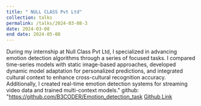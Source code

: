 ```yaml
---
title: " NULL CLASS Pvt Ltd"
collection: talks
permalink: /talks/2024-03-08-3
date: 2024-03-08
end date: 2024-05-08
---
```


During my internship at Null Class Pvt Ltd, I specialized in advancing emotion detection algorithms through a series of focused tasks. I compared time-series models with static image-based approaches, developed dynamic model adaptation for personalized predictions, and integrated cultural context to enhance cross-cultural recognition accuracy. Additionally, I created real-time emotion detection systems for streaming video data and trained multi-context models."
github: "https://github.com/B3CODER/Emotion_detection_task
[Github Link](https://github.com/B3CODER/Emotion_detection_task)
